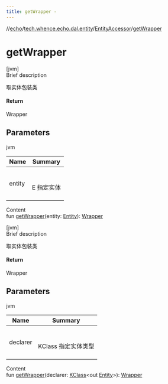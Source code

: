 ```yaml
---
title: getWrapper -
---
```

//[echo](../../index.md)/[tech.whence.echo.dal.entity](../index.md)/[EntityAccessor](index.md)/[getWrapper](get-wrapper.md)



# getWrapper  
[jvm]  
Brief description  


取实体包装类



#### Return  


Wrapper



## Parameters  
  
jvm  
  
|  Name|  Summary| 
|---|---|
| entity| <br><br>E 指定实体<br><br>
  
  
Content  
fun [getWrapper](get-wrapper.md)(entity: [Entity](../-entity/index.md)): [Wrapper](../../tech.whence.echo.dal.entity.wrapper/-wrapper/index.md)  


[jvm]  
Brief description  


取实体包装类



#### Return  


Wrapper



## Parameters  
  
jvm  
  
|  Name|  Summary| 
|---|---|
| declarer| <br><br>KClass<out Entity> 指定实体类型<br><br>
  
  
Content  
fun [getWrapper](get-wrapper.md)(declarer: [KClass](https://kotlinlang.org/api/latest/jvm/stdlib/kotlin.reflect/-k-class/index.html)<out [Entity](../-entity/index.md)>): [Wrapper](../../tech.whence.echo.dal.entity.wrapper/-wrapper/index.md)  



